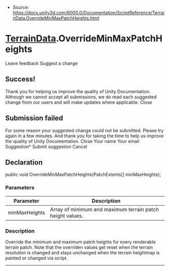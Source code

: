 * Source: https://docs.unity3d.com/6000.0/Documentation/ScriptReference/TerrainData.OverrideMinMaxPatchHeights.html

#  [TerrainData](https://docs.unity3d.com/6000.0/Documentation/ScriptReference/TerrainData.html).OverrideMinMaxPatchHeights
Leave feedback
Suggest a change
## Success!
Thank you for helping us improve the quality of Unity Documentation. Although we cannot accept all submissions, we do read each suggested change from our users and will make updates where applicable.
Close
## Submission failed
For some reason your suggested change could not be submitted. Please <a>try again</a> in a few minutes. And thank you for taking the time to help us improve the quality of Unity Documentation.
Close
Your name Your email Suggestion* Submit suggestion
Cancel
## Declaration
public void OverrideMinMaxPatchHeights(PatchExtents[] minMaxHeights); 
### Parameters
Parameter | Description  
---|---  
minMaxHeights | Array of minimum and maximum terrain patch height values.  
### Description
Override the minimum and maximum patch heights for every renderable terrain patch. Note that the overriden values get reset when the terrain resolution is changed and stays unchanged when the terrain heightmap is painted or changed via script.
* * *
